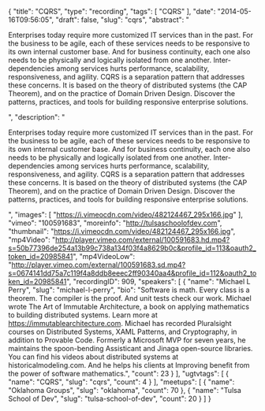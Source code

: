 {
  "title": "CQRS",
  "type": "recording",
  "tags": [
    "CQRS"
  ],
  "date": "2014-05-16T09:56:05",
  "draft": false,
  "slug": "cqrs",
  "abstract": "<p>Enterprises today require more customized IT services than in the past. For the business to be agile, each of these services needs to be responsive to its own internal customer base. And for business continuity, each one also needs to be physically and logically isolated from one another. Inter-dependencies among services hurts performance, scalability, responsiveness, and agility. CQRS is a separation pattern that addresses these concerns. It is based on the theory of distributed systems (the CAP Theorem), and on the practice of Domain Driven Design. Discover the patterns, practices, and tools for building responsive enterprise solutions.</p>",
  "description": "<p>Enterprises today require more customized IT services than in the past. For the business to be agile, each of these services needs to be responsive to its own internal customer base. And for business continuity, each one also needs to be physically and logically isolated from one another. Inter-dependencies among services hurts performance, scalability, responsiveness, and agility. CQRS is a separation pattern that addresses these concerns. It is based on the theory of distributed systems (the CAP Theorem), and on the practice of Domain Driven Design. Discover the patterns, practices, and tools for building responsive enterprise solutions.</p>",
  "images": [
    "https://i.vimeocdn.com/video/482124467_295x166.jpg"
  ],
  "vimeo": "100591683",
  "moreinfo": "http://tulsaschoolofdev.com",
  "thumbnail": "https://i.vimeocdn.com/video/482124467_295x166.jpg",
  "mp4Video": "http://player.vimeo.com/external/100591683.hd.mp4?s=50b77396de254a13b99c738a134f03f4a8629b0c&profile_id=113&oauth2_token_id=20985841",
  "mp4VideoLow": "http://player.vimeo.com/external/100591683.sd.mp4?s=0674141dd75a7c119f4a8ddb8eeec2ff90340aa4&profile_id=112&oauth2_token_id=20985841",
  "recordingID": 909,
  "speakers": [
    {
      "name": "Michael L Perry",
      "slug": "michael-l-perry",
      "bio": "Software is math. Every class is a theorem. The compiler is the proof. And unit tests check our work. Michael wrote The Art of Immutable Architecture, a book on applying mathematics to building distributed systems. Learn more at https://immutablearchitecture.com. Michael has recorded Pluralsight courses on Distributed Systems, XAML Patterns, and Cryptography, in addition to Provable Code. Formerly a Microsoft MVP for seven years, he maintains the spoon-bending Assisticant and Jinaga open-source libraries. You can find his videos about distributed systems at historicalmodeling.com. And he helps his clients at Improving benefit from the power of software mathematics.",
      "count": 23
    }
  ],
  "ugtvtags": [
    {
      "name": "CQRS",
      "slug": "cqrs",
      "count": 4
    }
  ],
  "meetups": [
    {
      "name": "Oklahoma Groups",
      "slug": "oklahoma",
      "count": 70
    },
    {
      "name": "Tulsa School of Dev",
      "slug": "tulsa-school-of-dev",
      "count": 20
    }
  ]
}